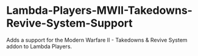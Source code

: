 # Lambda-Players-MWII-Takedowns-Revive-System-Support
 Adds a support for the Modern Warfare II - Takedowns & Revive System addon to Lambda Players.
